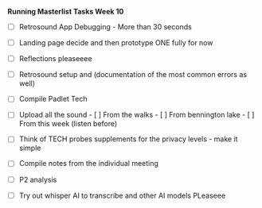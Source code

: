 **Running Masterlist Tasks Week 10**
- [ ] Retrosound App Debugging - More than 30 seconds
- [ ] Landing page decide and then prototype ONE fully for now
- [ ] Reflections pleaseeee
- [ ] Retrosound setup and (documentation of the most common errors as well)
- [ ] Compile Padlet Tech
- [ ] Upload all the sound
      - [ ] From the walks
      - [ ] From bennington lake
      - [ ] From this week (listen before)
- [ ] Think of TECH probes supplements for the privacy levels - make it simple
- [ ] Compile notes from the individual meeting
- [ ] P2 analysis


- [ ] Try out whisper AI to transcribe and other AI models PLeaseee
